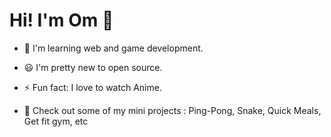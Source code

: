 # Hi! I'm Om 👋 

- 🌱 I'm learning web and game development.
- 😃 I'm pretty new to open source.
- ⚡ Fun fact: I love to watch Anime.

- 🤗 Check out some of my mini projects : Ping-Pong, Snake, Quick Meals, Get fit gym, etc
